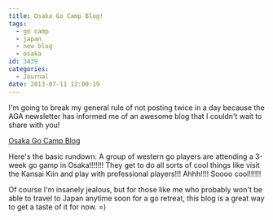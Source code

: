 ```yaml
---
title: Osaka Go Camp Blog!
tags:
  - go camp
  - japan
  - new blog
  - osaka
id: 3439
categories:
  - Journal
date: 2013-07-11 12:00:19
---
```


I'm going to break my general rule of not posting twice in a day because the AGA newsletter has informed me of an awesome blog that I couldn't wait to share with you!

[Osaka Go Camp Blog](http://osakago.blogspot.com)

Here's the basic rundown: A group of western go players are attending a 3-week go gamp in Osaka!!!!!!! They get to do all sorts of cool things like visit the Kansai Kiin and play with professional players!!! Ahhh!!!! Soooo cool!!!!!!

Of course I'm insanely jealous, but for those like me who probably won't be able to travel to Japan anytime soon for a go retreat, this blog is a great way to get a taste of it for now. =)